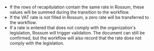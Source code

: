 
- If the rows of recapitulation contain the same rate in Rossum, these values will be summed during the transition to the workflow.
- If the VAT rate is not filled in Rossum, a zero rate will be transferred to the workflow.
- If a rate is entered that does not comply with the organization's legislation, Rossum will trigger validation. The document can still be confirmed, but the workflow will also record that the rate does not comply with the legislation.

